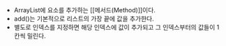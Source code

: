 - ArrayList에 요소를 추가하는 [[메서드(Method)]]이다.
- add()는 기본적으로 리스트의 가장 끝에 값을 추가한다.
- 별도로 인덱스를 지정하면 해당 인덱스에 값이 추가되고 그 인덱스부터의 값들이 1 칸씩 밀린다.

```java
```